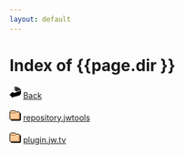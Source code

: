 ```yaml
---
layout: default
---
```

<h1>Index of {{page.dir }}</h1>
<p><img src="/icons/back.gif" alt="[DIR]" /> <a href="..">Back</a></p>
<p><img src="/icons/folder.gif" alt="[DIR]" /> <a href="repository.jwtools/">repository.jwtools</a></p>
<p><img src="/icons/folder.gif" alt="[DIR]" /> <a href="plugin.jw.tv/">plugin.jw.tv</a></p>


